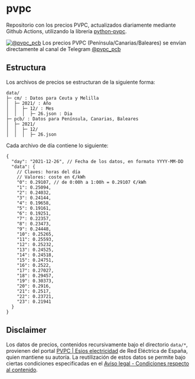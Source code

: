 # pvpc

Repositorio con los precios PVPC, actualizados diariamente mediante Github Actions, utilizando la librería [python-pvpc](https://github.com/David-Lor/python-pvpc).

[![@pvpc_pcb](https://img.shields.io/badge/Canal%20Telegram-@pvpc_pcb-blue?logo=telegram&style=plastic)](https://telegram.me/pvpc_pcb)
Los precios PVPC (Península/Canarias/Baleares) se envían directamente al canal de Telegram [@pvpc_pcb](https://t.me/pvpc_pcb)

## Estructura

Los archivos de precios se estructuran de la siguiente forma:

```
data/
├─ cm/ : Datos para Ceuta y Melilla
│  ├─ 2021/ : Año
│  │  ├─ 12/ : Mes
│  │  │  ├─ 26.json : Dia
├─ pcb/ : Datos para Península, Canarias, Baleares
│  ├─ 2021/
│  │  ├─ 12/
│  │  │  ├─ 26.json
```

Cada archivo de día contiene lo siguiente:

```json5
{
  "day": "2021-12-26", // Fecha de los datos, en formato YYYY-MM-DD
  "data": {
    // Claves: horas del día
    // Valores: coste en €/kWh
    "0": 0.29107, // de 0:00h a 1:00h = 0.29107 €/kWh
    "1": 0.25094,
    "2": 0.24032,
    "3": 0.24144,
    "4": 0.19658,
    "5": 0.19161,
    "6": 0.19251,
    "7": 0.22357,
    "8": 0.23473,
    "9": 0.24448,
    "10": 0.25265,
    "11": 0.25593,
    "12": 0.25232,
    "13": 0.24525,
    "14": 0.24518,
    "15": 0.24751,
    "16": 0.2522,
    "17": 0.27027,
    "18": 0.29457,
    "19": 0.30373,
    "20": 0.2916,
    "21": 0.2517,
    "22": 0.23721,
    "23": 0.21941
  }
}
```

## Disclaimer

Los datos de precios, contenidos recursivamente bajo el directorio `data/*`, provienen del portal [PVPC | Esios electricidad](https://www.esios.ree.es/es/pvpc) de Red Eléctrica de España, quien mantiene su autoría.
La reutilización de estos datos se permite bajo ciertas condiciones especificadas en el [Aviso legal - Condiciones respecto al contenido](https://www.esios.ree.es/es/aviso-legal-y-politica-de-privacidad#condiciones-respecto-al-contenido).
